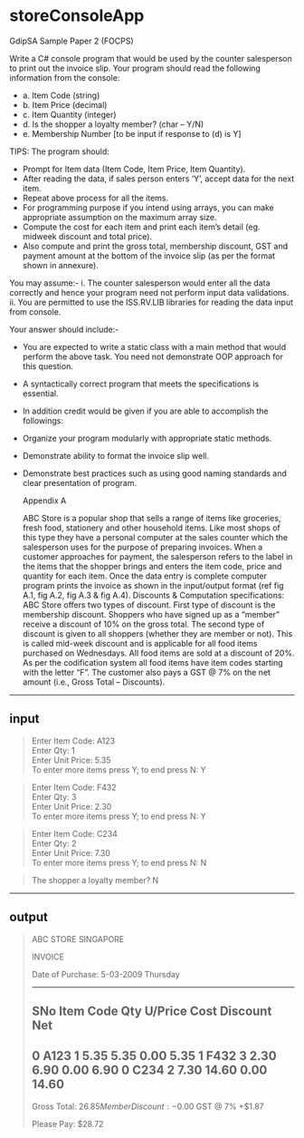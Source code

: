 # storeConsoleApp
GdipSA Sample Paper 2 (FOCPS)

Write a C# console program that would be used by the counter salesperson to print out the
invoice slip.
Your program should read the following information from the console:
- a. Item Code (string)
- b. Item Price (decimal)
- c. Item Quantity (integer)
- d. Is the shopper a loyalty member? (char – Y/N)
- e. Membership Number [to be input if response to (d) is Y]

TIPS: The program should:
- Prompt for Item data (Item Code, Item Price, Item Quantity).
- After reading the data, if sales person enters ‘Y’, accept data for the next item.
- Repeat above process for all the items.
- For programming purpose if you intend using arrays, you can make appropriate
  assumption on the maximum array size.
- Compute the cost for each item and print each item’s detail (eg. midweek discount
  and total price).
- Also compute and print the gross total, membership discount, GST and payment
  amount at the bottom of the invoice slip (as per the format shown in annexure).

You may assume:-
i. The counter salesperson would enter all the data correctly and hence your program
   need not perform input data validations.
ii. You are permitted to use the ISS.RV.LIB libraries for reading the data input from
    console.

Your answer should include:-
- You are expected to write a static class with a main method that would perform the
  above task. You need not demonstrate OOP approach for this question.
- A syntactically correct program that meets the specifications is essential.
- In addition credit would be given if you are able to accomplish the followings:
- Organize your program modularly with appropriate static methods.
- Demonstrate ability to format the invoice slip well.
- Demonstrate best practices such as using good naming standards and clear
  presentation of program.
  
  
  Appendix A
  
  ABC Store is a popular shop that sells a range of items like groceries, fresh food, stationery
  and other household items. Like most shops of this type they have a personal computer at the
  sales counter which the salesperson uses for the purpose of preparing invoices. When a
  customer approaches for payment, the salesperson refers to the label in the items that the
  shopper brings and enters the item code, price and quantity for each item. Once the data entry
  is complete computer program prints the invoice as shown in the input/output format (ref fig
  A.1, fig A.2, fig A.3 & fig A.4).
  Discounts & Computation specifications:
  ABC Store offers two types of discount. First type of discount is the membership discount.
  Shoppers who have signed up as a “member” receive a discount of 10% on the gross total.
  The second type of discount is given to all shoppers (whether they are member or not). This
  is called mid-week discount and is applicable for all food items purchased on Wednesdays.
  All food items are sold at a discount of 20%. As per the codification system all food items
  have item codes starting with the letter “F”. The customer also pays a GST @ 7% on the net
  amount (i.e., Gross Total – Discounts).

---
input
---
> Enter Item Code: A123  
> Enter Qty: 1  
> Enter Unit Price: 5.35  
> To enter more items press Y; to end press N: Y  

> Enter Item Code: F432  
> Enter Qty: 3  
> Enter Unit Price: 2.30  
> To enter more items press Y; to end press N: Y  

> Enter Item Code: C234  
> Enter Qty: 2  
> Enter Unit Price: 7.30  
> To enter more items press Y; to end press N: N  

> The shopper a loyalty member?  N  


---
output
---
> ABC STORE
> SINGAPORE
>
> INVOICE
>
> Date of Purchase: 5-03-2009 Thursday
>
> -----------------------------------------------------------------------------------
> SNo        Item Code        Qty      U/Price       Cost     Discount     Net
> --------------------------------------------------------------------------------------
> 0          A123             1        5.35          5.35     0.00         5.35
> 1          F432             3        2.30          6.90     0.00         6.90
> 0          C234             2        7.30          14.60    0.00         14.60
> --------------------------------------------------------------------------------------
> Gross Total:                                                            $26.85
> Member Discount:                                                       -$0.00
> GST @ 7%                                                               +$1.87
>
> Please Pay:                                                            $28.72
